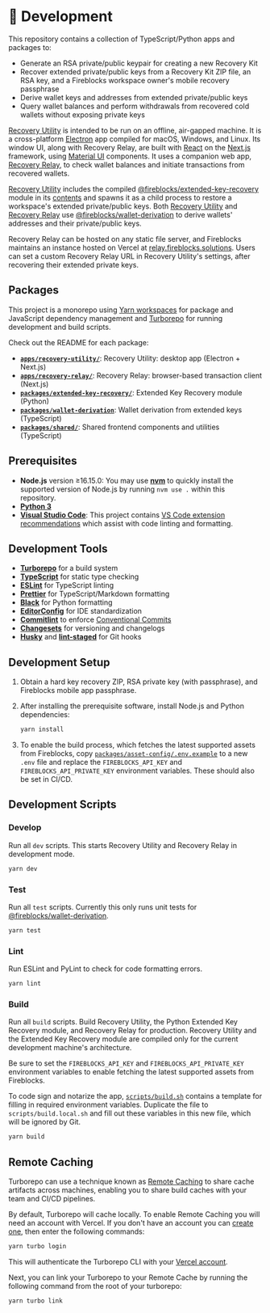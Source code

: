 # 🔨 Development

This repository contains a collection of TypeScript/Python apps and packages to:

- Generate an RSA private/public keypair for creating a new Recovery Kit
- Recover extended private/public keys from a Recovery Kit ZIP file, an RSA key, and a Fireblocks workspace owner's mobile recovery passphrase
- Derive wallet keys and addresses from extended private/public keys
- Query wallet balances and perform withdrawals from recovered cold wallets without exposing private keys

[Recovery Utility](../apps/recovery-utility/) is intended to be run on an offline, air-gapped machine. It is a cross-platform [Electron](https://www.electronjs.org/) app compiled for macOS, Windows, and Linux. Its window UI, along with Recovery Relay, are built with [React](https://reactjs.org/) on the [Next.js](https://nextjs.org/) framework, using [Material UI](https://mui.com/material-ui/getting-started/overview/) components. It uses a companion web app, [Recovery Relay](../apps/recovery-relay/), to check wallet balances and initiate transactions from recovered wallets.

[Recovery Utility](../apps/recovery-utility/) includes the compiled [@fireblocks/extended-key-recovery](../packages/extended-key-recovery) module in its [contents](https://www.electron.build/configuration/contents.html#extrafiles) and spawns it as a child process to restore a workspace's extended private/public keys. Both [Recovery Utility](../apps/recovery-utility/) and [Recovery Relay](../apps/recovery-relay/) use [@fireblocks/wallet-derivation](../packages/wallet-derivation/) to derive wallets' addresses and their private/public keys.

Recovery Relay can be hosted on any static file server, and Fireblocks maintains an instance hosted on Vercel at [relay.fireblocks.solutions](https://relay.fireblocks.solutions). Users can set a custom Recovery Relay URL in Recovery Utility's settings, after recovering their extended private keys.

## Packages

This project is a monorepo using [Yarn workspaces](https://classic.yarnpkg.com/lang/en/docs/workspaces/) for package and JavaScript dependency management and [Turborepo](https://turbo.build/repo) for running development and build scripts.

Check out the README for each package:

- [**`apps/recovery-utility/`**](../apps/recovery-utility/): Recovery Utility: desktop app (Electron + Next.js)
- [**`apps/recovery-relay/`**](../apps/recovery-relay/): Recovery Relay: browser-based transaction client (Next.js)
- [**`packages/extended-key-recovery/`**](../packages/extended-key-recovery/): Extended Key Recovery module (Python)
- [**`packages/wallet-derivation`**](../packages/wallet-derivation/): Wallet derivation from extended keys (TypeScript)
- [**`packages/shared/`**](../packages/shared/): Shared frontend components and utilities (TypeScript)

## Prerequisites

- **Node.js** version ≥16.15.0: You may use [**nvm**](https://github.com/nvm-sh/nvm) to quickly install the supported version of Node.js by running `nvm use .` within this repository.
- [**Python 3**](https://www.python.org/downloads/)
- [**Visual Studio Code**](https://code.visualstudio.com/): This project contains [VS Code extension recommendations](.vscode/extensions.json) which assist with code linting and formatting.

## Development Tools

- [**Turborepo**](https://turbo.build/repo) for a build system
- [**TypeScript**](https://www.typescriptlang.org/) for static type checking
- [**ESLint**](https://eslint.org/) for TypeScript linting
- [**Prettier**](https://prettier.io) for TypeScript/Markdown formatting
- [**Black**](https://github.com/psf/black) for Python formatting
- [**EditorConfig**](https://editorconfig.org/) for IDE standardization
- [**Commitlint**](https://commitlint.js.org/) to enforce [Conventional Commits](https://www.conventionalcommits.org/en/v1.0.0/)
- [**Changesets**](https://github.com/changesets/changesets) for versioning and changelogs
- [**Husky**](https://github.com/typicode/husky) and [**lint-staged**](https://github.com/okonet/lint-staged) for Git hooks

## Development Setup

1. Obtain a hard key recovery ZIP, RSA private key (with passphrase), and Fireblocks mobile app passphrase.
2. After installing the prerequisite software, install Node.js and Python dependencies:

   ```sh
   yarn install
   ```

3. To enable the build process, which fetches the latest supported assets from Fireblocks, copy [`packages/asset-config/.env.example`](../packages/asset-config/.env.example) to a new `.env` file and replace the `FIREBLOCKS_API_KEY` and `FIREBLOCKS_API_PRIVATE_KEY` environment variables. These should also be set in CI/CD.

## Development Scripts

### Develop

Run all `dev` scripts. This starts Recovery Utility and Recovery Relay in development mode.

```sh
yarn dev
```

### Test

Run all `test` scripts. Currently this only runs unit tests for [@fireblocks/wallet-derivation](../packages/wallet-derivation/).

```sh
yarn test
```

### Lint

Run ESLint and PyLint to check for code formatting errors.

```sh
yarn lint
```

### Build

Run all `build` scripts. Build Recovery Utility, the Python Extended Key Recovery module, and Recovery Relay for production. Recovery Utility and the Extended Key Recovery module are compiled only for the current development machine's architecture.

Be sure to set the `FIREBLOCKS_API_KEY` and `FIREBLOCKS_API_PRIVATE_KEY` environment variables to enable fetching the latest supported assets from Fireblocks.

To code sign and notarize the app, [`scripts/build.sh`](../scripts/build.sh) contains a template for filling in required environment variables. Duplicate the file to `scripts/build.local.sh` and fill out these variables in this new file, which will be ignored by Git.

```sh
yarn build
```

## Remote Caching

Turborepo can use a technique known as [Remote Caching](https://turborepo.org/docs/core-concepts/remote-caching) to share cache artifacts across machines, enabling you to share build caches with your team and CI/CD pipelines.

By default, Turborepo will cache locally. To enable Remote Caching you will need an account with Vercel. If you don't have an account you can [create one](https://vercel.com/signup), then enter the following commands:

```sh
yarn turbo login
```

This will authenticate the Turborepo CLI with your [Vercel account](https://vercel.com/docs/concepts/personal-accounts/overview).

Next, you can link your Turborepo to your Remote Cache by running the following command from the root of your turborepo:

```sh
yarn turbo link
```
